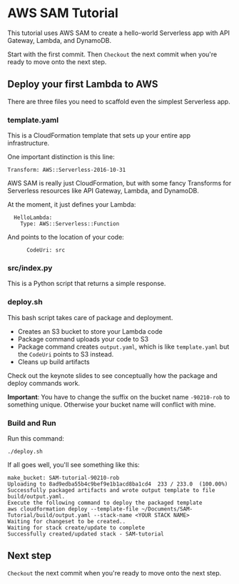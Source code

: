 # AWS SAM Tutorial

This tutorial uses AWS SAM to create a hello-world Serverless app with API Gateway, Lambda, and DynamoDB.

Start with the first commit. Then `Checkout` the next commit when you're ready to move onto the next step.

## Deploy your first Lambda to AWS

There are three files you need to scaffold even the simplest Serverless app.

### template.yaml

This is a CloudFormation template that sets up your entire app infrastructure.

One important distinction is this line:

```
Transform: AWS::Serverless-2016-10-31
```

AWS SAM is really just CloudFormation, but with some fancy Transforms for Serverless resources like API Gateway, Lambda, and DynamoDB.

At the moment, it just defines your Lambda:

```
  HelloLambda:
    Type: AWS::Serverless::Function
```

And points to the location of your code:

```
      CodeUri: src 
```

### src/index.py

This is a Python script that returns a simple response.

### deploy.sh

This bash script takes care of package and deployment. 

* Creates an S3 bucket to store your Lambda code
* Package command uploads your code to S3
* Package command creates `output.yaml`, which is like `template.yaml` but the `CodeUri` points to S3 instead.
* Cleans up build artifacts

Check out the keynote slides to see conceptually how the package and deploy commands work. 

**Important**: You have to change the suffix on the bucket name `-90210-rob` to something unique. Otherwise your bucket name will conflict with mine.

### Build and Run

Run this command:

```
./deploy.sh
```

If all goes well, you'll see something like this:

```
make_bucket: SAM-tutorial-90210-rob
Uploading to 8ad9edba55b4c9bef9e1b1acd8ba1cd4  233 / 233.0  (100.00%)
Successfully packaged artifacts and wrote output template to file build/output.yaml.
Execute the following command to deploy the packaged template
aws cloudformation deploy --template-file ~/Documents/SAM-Tutorial/build/output.yaml --stack-name <YOUR STACK NAME>
Waiting for changeset to be created..
Waiting for stack create/update to complete
Successfully created/updated stack - SAM-tutorial
```

## Next step

`Checkout` the next commit when you're ready to move onto the next step.